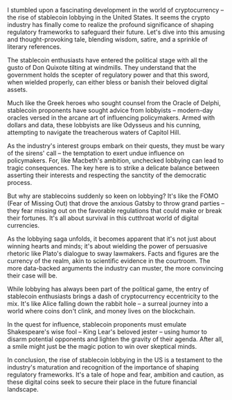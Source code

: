 I stumbled upon a fascinating development in the world of cryptocurrency – the rise of stablecoin lobbying in the United States. It seems the crypto industry has finally come to realize the profound significance of shaping regulatory frameworks to safeguard their future. Let's dive into this amusing and thought-provoking tale, blending wisdom, satire, and a sprinkle of literary references.

The stablecoin enthusiasts have entered the political stage with all the gusto of Don Quixote tilting at windmills. They understand that the government holds the scepter of regulatory power and that this sword, when wielded properly, can either bless or banish their beloved digital assets.

Much like the Greek heroes who sought counsel from the Oracle of Delphi, stablecoin proponents have sought advice from lobbyists – modern-day oracles versed in the arcane art of influencing policymakers. Armed with dollars and data, these lobbyists are like Odysseus and his cunning, attempting to navigate the treacherous waters of Capitol Hill.

As the industry's interest groups embark on their quests, they must be wary of the sirens' call – the temptation to exert undue influence on policymakers. For, like Macbeth's ambition, unchecked lobbying can lead to tragic consequences. The key here is to strike a delicate balance between asserting their interests and respecting the sanctity of the democratic process.

But why are stablecoins suddenly so keen on lobbying? It's like the FOMO (Fear of Missing Out) that drove the anxious Gatsby to throw grand parties – they fear missing out on the favorable regulations that could make or break their fortunes. It's all about survival in this cutthroat world of digital currencies.

As the lobbying saga unfolds, it becomes apparent that it's not just about winning hearts and minds; it's about wielding the power of persuasive rhetoric like Plato's dialogue to sway lawmakers. Facts and figures are the currency of the realm, akin to scientific evidence in the courtroom. The more data-backed arguments the industry can muster, the more convincing their case will be.

While lobbying has always been part of the political game, the entry of stablecoin enthusiasts brings a dash of cryptocurrency eccentricity to the mix. It's like Alice falling down the rabbit hole – a surreal journey into a world where coins don't clink, and money lives on the blockchain.

In the quest for influence, stablecoin proponents must emulate Shakespeare's wise fool – King Lear's beloved jester – using humor to disarm potential opponents and lighten the gravity of their agenda. After all, a smile might just be the magic potion to win over skeptical minds.

In conclusion, the rise of stablecoin lobbying in the US is a testament to the industry's maturation and recognition of the importance of shaping regulatory frameworks. It's a tale of hope and fear, ambition and caution, as these digital coins seek to secure their place in the future financial landscape.

